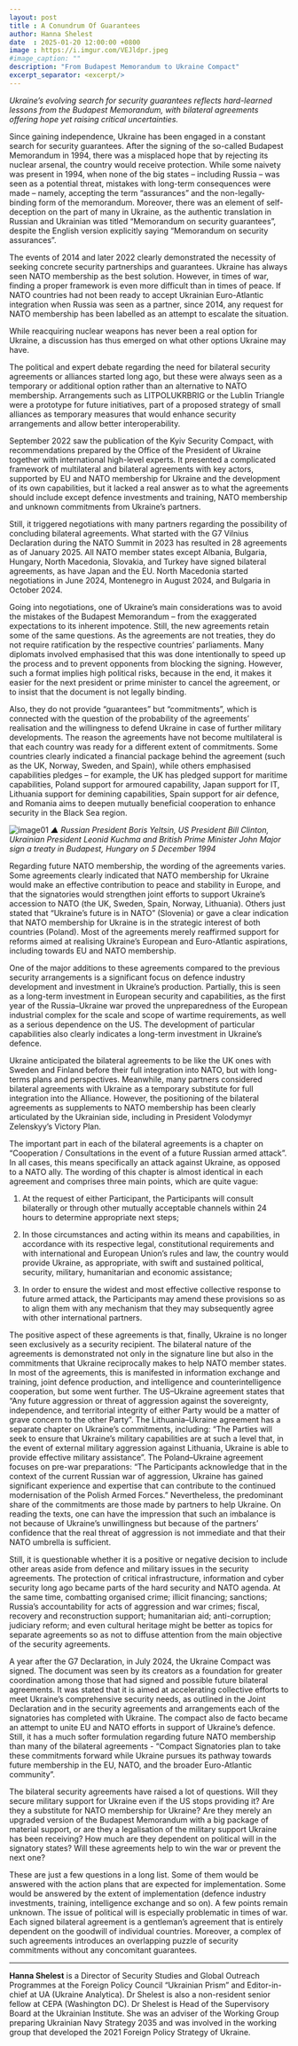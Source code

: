 ```yaml
---
layout: post
title : A Conundrum Of Guarantees
author: Hanna Shelest
date  : 2025-01-20 12:00:00 +0800
image : https://i.imgur.com/VEJldpr.jpeg
#image_caption: ""
description: "From Budapest Memorandum to Ukraine Compact"
excerpt_separator: <excerpt/>
---
```


_Ukraine’s evolving search for security guarantees reflects hard-learned lessons from the Budapest Memorandum, with bilateral agreements offering hope yet raising critical uncertainties._

<excerpt/>

Since gaining independence, Ukraine has been engaged in a constant search for security guarantees. After the signing of the so-called Budapest Memorandum in 1994, there was a misplaced hope that by rejecting its nuclear arsenal, the country would receive protection. While some naivety was present in 1994, when none of the big states – including Russia – was seen as a potential threat, mistakes with long-term consequences were made – namely, accepting the term “assurances” and the non-legally-binding form of the memorandum. Moreover, there was an element of self-deception on the part of many in Ukraine, as the authentic translation in Russian and Ukrainian was titled “Memorandum on security guarantees”, despite the English version explicitly saying “Memorandum on security assurances”.

The events of 2014 and later 2022 clearly demonstrated the necessity of seeking concrete security partnerships and guarantees. Ukraine has always seen NATO membership as the best solution. However, in times of war, finding a proper framework is even more difficult than in times of peace. If NATO countries had not been ready to accept Ukrainian Euro-Atlantic integration when Russia was seen as a partner, since 2014, any request for NATO membership has been labelled as an attempt to escalate the situation.

While reacquiring nuclear weapons has never been a real option for Ukraine, a discussion has thus emerged on what other options Ukraine may have.

The political and expert debate regarding the need for bilateral security agreements or alliances started long ago, but these were always seen as a temporary or additional option rather than an alternative to NATO membership. Arrangements such as LITPOLUKRBRIG or the Lublin Triangle were a prototype for future initiatives, part of a proposed strategy of small alliances as temporary measures that would enhance security arrangements and allow better interoperability.

September 2022 saw the publication of the Kyiv Security Compact, with recommendations prepared by the Office of the President of Ukraine together with international high-level experts. It presented a complicated framework of multilateral and bilateral agreements with key actors, supported by EU and NATO membership for Ukraine and the development of its own capabilities, but it lacked a real answer as to what the agreements should include except defence investments and training, NATO membership and unknown commitments from Ukraine’s partners.

Still, it triggered negotiations with many partners regarding the possibility of concluding bilateral agreements. What started with the G7 Vilnius Declaration during the NATO Summit in 2023 has resulted in 28 agreements as of January 2025. All NATO member states except Albania, Bulgaria, Hungary, North Macedonia, Slovakia, and Turkey have signed bilateral agreements, as have Japan and the EU. North Macedonia started negotiations in June 2024, Montenegro in August 2024, and Bulgaria in October 2024.

Going into negotiations, one of Ukraine’s main considerations was to avoid the mistakes of the Budapest Memorandum – from the exaggerated expectations to its inherent impotence. Still, the new agreements retain some of the same questions. As the agreements are not treaties, they do not require ratification by the respective countries’ parliaments. Many diplomats involved emphasised that this was done intentionally to speed up the process and to prevent opponents from blocking the signing. However, such a format implies high political risks, because in the end, it makes it easier for the next president or prime minister to cancel the agreement, or to insist that the document is not legally binding.

Also, they do not provide “guarantees” but “commitments”, which is connected with the question of the probability of the agreements’ realisation and the willingness to defend Ukraine in case of further military developments. The reason the agreements have not become multilateral is that each country was ready for a different extent of commitments. Some countries clearly indicated a financial package behind the agreement (such as the UK, Norway, Sweden, and Spain), while others emphasised capabilities pledges – for example, the UK has pledged support for maritime capabilities, Poland support for armoured capability, Japan support for IT, Lithuania support for demining capabilities, Spain support for air defence, and Romania aims to deepen mutually beneficial cooperation to enhance security in the Black Sea region.

![image01](https://i.imgur.com/iXObfwq.jpeg)
_▲ Russian President Boris Yeltsin, US President Bill Clinton, Ukrainian President Leonid Kuchma and British Prime Minister John Major sign a treaty in Budapest, Hungary on 5 December 1994_

Regarding future NATO membership, the wording of the agreements varies. Some agreements clearly indicated that NATO membership for Ukraine would make an effective contribution to peace and stability in Europe, and that the signatories would strengthen joint efforts to support Ukraine’s accession to NATO (the UK, Sweden, Spain, Norway, Lithuania). Others just stated that “Ukraine’s future is in NATO” (Slovenia) or gave a clear indication that NATO membership for Ukraine is in the strategic interest of both countries (Poland). Most of the agreements merely reaffirmed support for reforms aimed at realising Ukraine’s European and Euro-Atlantic aspirations, including towards EU and NATO membership.

One of the major additions to these agreements compared to the previous security arrangements is a significant focus on defence industry development and investment in Ukraine’s production. Partially, this is seen as a long-term investment in European security and capabilities, as the first year of the Russia–Ukraine war proved the unpreparedness of the European industrial complex for the scale and scope of wartime requirements, as well as a serious dependence on the US. The development of particular capabilities also clearly indicates a long-term investment in Ukraine’s defence.

Ukraine anticipated the bilateral agreements to be like the UK ones with Sweden and Finland before their full integration into NATO, but with long-terms plans and perspectives. Meanwhile, many partners considered bilateral agreements with Ukraine as a temporary substitute for full integration into the Alliance. However, the positioning of the bilateral agreements as supplements to NATO membership has been clearly articulated by the Ukrainian side, including in President Volodymyr Zelenskyy’s Victory Plan.

The important part in each of the bilateral agreements is a chapter on “Cooperation / Consultations in the event of a future Russian armed attack”. In all cases, this means specifically an attack against Ukraine, as opposed to a NATO ally. The wording of this chapter is almost identical in each agreement and comprises three main points, which are quite vague:

1. At the request of either Participant, the Participants will consult bilaterally or through other mutually acceptable channels within 24 hours to determine appropriate next steps;

2. In those circumstances and acting within its means and capabilities, in accordance with its respective legal, constitutional requirements and with international and European Union’s rules and law, the country would provide Ukraine, as appropriate, with swift and sustained political, security, military, humanitarian and economic assistance;

3. In order to ensure the widest and most effective collective response to future armed attack, the Participants may amend these provisions so as to align them with any mechanism that they may subsequently agree with other international partners.

The positive aspect of these agreements is that, finally, Ukraine is no longer seen exclusively as a security recipient. The bilateral nature of the agreements is demonstrated not only in the signature line but also in the commitments that Ukraine reciprocally makes to help NATO member states. In most of the agreements, this is manifested in information exchange and training, joint defence production, and intelligence and counterintelligence cooperation, but some went further. The US–Ukraine agreement states that “Any future aggression or threat of aggression against the sovereignty, independence, and territorial integrity of either Party would be a matter of grave concern to the other Party”. The Lithuania–Ukraine agreement has a separate chapter on Ukraine’s commitments, including: “The Parties will seek to ensure that Ukraine’s military capabilities are at such a level that, in the event of external military aggression against Lithuania, Ukraine is able to provide effective military assistance”. The Poland–Ukraine agreement focuses on pre-war preparations: “The Participants acknowledge that in the context of the current Russian war of aggression, Ukraine has gained significant experience and expertise that can contribute to the continued modernisation of the Polish Armed Forces.” Nevertheless, the predominant share of the commitments are those made by partners to help Ukraine. On reading the texts, one can have the impression that such an imbalance is not because of Ukraine’s unwillingness but because of the partners’ confidence that the real threat of aggression is not immediate and that their NATO umbrella is sufficient.

Still, it is questionable whether it is a positive or negative decision to include other areas aside from defence and military issues in the security agreements. The protection of critical infrastructure, information and cyber security long ago became parts of the hard security and NATO agenda. At the same time, combatting organised crime; illicit financing; sanctions; Russia’s accountability for acts of aggression and war crimes; fiscal, recovery and reconstruction support; humanitarian aid; anti-corruption; judiciary reform; and even cultural heritage might be better as topics for separate agreements so as not to diffuse attention from the main objective of the security agreements.

A year after the G7 Declaration, in July 2024, the Ukraine Compact was signed. The document was seen by its creators as a foundation for greater coordination among those that had signed and possible future bilateral agreements. It was stated that it is aimed at accelerating collective efforts to meet Ukraine’s comprehensive security needs, as outlined in the Joint Declaration and in the security agreements and arrangements each of the signatories has completed with Ukraine. The compact also de facto became an attempt to unite EU and NATO efforts in support of Ukraine’s defence. Still, it has a much softer formulation regarding future NATO membership than many of the bilateral agreements - “Compact Signatories plan to take these commitments forward while Ukraine pursues its pathway towards future membership in the EU, NATO, and the broader Euro-Atlantic community”.

The bilateral security agreements have raised a lot of questions. Will they secure military support for Ukraine even if the US stops providing it? Are they a substitute for NATO membership for Ukraine? Are they merely an upgraded version of the Budapest Memorandum with a big package of material support, or are they a legalisation of the military support Ukraine has been receiving? How much are they dependent on political will in the signatory states? Will these agreements help to win the war or prevent the next one?

These are just a few questions in a long list. Some of them would be answered with the action plans that are expected for implementation. Some would be answered by the extent of implementation (defence industry investments, training, intelligence exchange and so on). A few points remain unknown. The issue of political will is especially problematic in times of war. Each signed bilateral agreement is a gentleman’s agreement that is entirely dependent on the goodwill of individual countries. Moreover, a complex of such agreements introduces an overlapping puzzle of security commitments without any concomitant guarantees.

---

__Hanna Shelest__ is a Director of Security Studies and Global Outreach Programmes at the Foreign Policy Council “Ukrainian Prism” and Editor-in-chief at UA (Ukraine Analytica). Dr Shelest is also a non-resident senior fellow at CEPA (Washington DC). Dr Shelest is Head of the Supervisory Board at the Ukrainian Institute. She was an adviser of the Working Group preparing Ukrainian Navy Strategy 2035 and was involved in the working group that developed the 2021 Foreign Policy Strategy of Ukraine.
